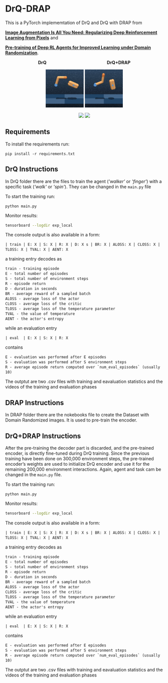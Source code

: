 # DrQ-DRAP

This is a PyTorch implememtation of DrQ and DrQ with DRAP from 

[**Image Augmentation Is All You Need: Regularizing Deep Reinforcement Learning from Pixels**](https://arxiv.org/abs/2004.13649) and 

[**Pre-training of Deep RL Agents for Improved Learning under Domain Randomization**](https://www.researchgate.net/publication/351221844_Pre-training_of_Deep_RL_Agents_for_Improved_Learning_under_Domain_Randomization). 

<p align="center">
        <b>DrQ</b>&nbsp;&nbsp;&nbsp;&nbsp;&nbsp;&nbsp;&nbsp;&nbsp;&nbsp;&nbsp;&nbsp;&nbsp;&nbsp;&nbsp;&nbsp;&nbsp;&nbsp;&nbsp;&nbsp;&nbsp;&nbsp;&nbsp;&nbsp;&nbsp;&nbsp;&nbsp;&nbsp;&nbsp;&nbsp;&nbsp;&nbsp;&nbsp;&nbsp;&nbsp;&nbsp;&nbsp;&nbsp;&nbsp;&nbsp;&nbsp;&nbsp;&nbsp;&nbsp;&nbsp;&nbsp;&nbsp;&nbsp;&nbsp;
  <b>DrQ+DRAP</b>
</p>

<p align="center">
  <img width="24%" src="gif/75000_f.gif">
  <img width="24%" src="gif/50000_f.gif">
</p>

<p align="center">
  <img width="24%" src="gif/75000_w.gif">
  <img width="24%" src="gif/50000_w.gif">
</p>

## Requirements
To install the requirements run:
```
pip install -r requirements.txt
```
## DrQ Instructions
In DrQ folder there are the files to train the agent (*'walker'* or *'finger'*) with a specific task (*'walk'* or *'spin'*). They can be changed in the ```main.py``` file

To start the training run:
```
python main.py 
```
Monitor results:
```sh
tensorboard --logdir exp_local
```
The console output is also available in a form:
```
| train | E: X | S: X | R: X | D: X s | BR: X | ALOSS: X | CLOSS: X | TLOSS: X | TVAL: X | AENT: X
```
a training entry decodes as
```
train - training episode
E - total number of episodes
S - total number of environment steps
R - episode return
D - duration in seconds
BR - average reward of a sampled batch
ALOSS - average loss of the actor
CLOSS - average loss of the critic
TLOSS - average loss of the temperature parameter
TVAL - the value of temperature
AENT - the actor's entropy
```
while an evaluation entry
```
| eval  | E: X | S: X | R: X
```
contains
```
E - evaluation was performed after E episodes
S - evaluation was performed after S environment steps
R - average episode return computed over `num_eval_episodes` (usually 10)
```
The outptut are two .csv files with training and eavaluation statistics and the videos of the training and evaluation phases

## DRAP Instructions
In DRAP folder there are the nokebooks file to create the Dataset with Domain Randomized images. It is used to pre-train the encoder. 

## DrQ+DRAP Instructions
After the pre-training the decoder part is discarded, and the pre-trained encoder, is directly fine-tuned during DrQ training. Since the previous training have been done on 300,000 environment steps, the pre-trained encoder’s weights are used to initialize DrQ encoder and use it for the remaining 200,000 environment interactions.
Again, agent and task cam be changed in the ```main.py``` file.

To start the training run:
```
python main.py 
```
Monitor results:
```sh
tensorboard --logdir exp_local
```
The console output is also available in a form:
```
| train | E: X | S: X | R: X | D: X s | BR: X | ALOSS: X | CLOSS: X | TLOSS: X | TVAL: X | AENT: X
```
a training entry decodes as
```
train - training episode
E - total number of episodes
S - total number of environment steps
R - episode return
D - duration in seconds
BR - average reward of a sampled batch
ALOSS - average loss of the actor
CLOSS - average loss of the critic
TLOSS - average loss of the temperature parameter
TVAL - the value of temperature
AENT - the actor's entropy
```
while an evaluation entry
```
| eval  | E: X | S: X | R: X
```
contains
```
E - evaluation was performed after E episodes
S - evaluation was performed after S environment steps
R - average episode return computed over `num_eval_episodes` (usually 10)
```
The outptut are two .csv files with training and eavaluation statistics and the videos of the training and evaluation phases


